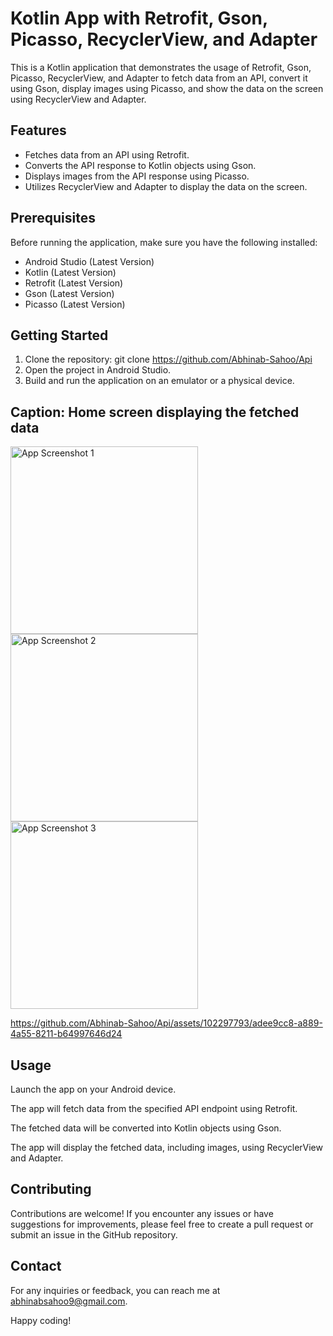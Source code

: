 # Kotlin App with Retrofit, Gson, Picasso, RecyclerView, and Adapter

This is a Kotlin application that demonstrates the usage of Retrofit, Gson, Picasso, RecyclerView, and Adapter to fetch data from an API, convert it using Gson, display images using Picasso, and show the data on the screen using RecyclerView and Adapter.

## Features
* Fetches data from an API using Retrofit.
* Converts the API response to Kotlin objects using Gson.
* Displays images from the API response using Picasso.
* Utilizes RecyclerView and Adapter to display the data on the screen.

## Prerequisites
Before running the application, make sure you have the following installed:
* Android Studio (Latest Version)
* Kotlin (Latest Version)
* Retrofit (Latest Version)
* Gson (Latest Version)
* Picasso (Latest Version)

## Getting Started
1. Clone the repository:
   git clone https://github.com/Abhinab-Sahoo/Api
2. Open the project in Android Studio.
3. Build and run the application on an emulator or a physical device.

## Caption: Home screen displaying the fetched data
<img src="https://github.com/Abhinab-Sahoo/Api/assets/102297793/dadb2177-6a38-4a2a-b59a-6ea07fa01012" alt="App Screenshot 1" width="300"/>

<img src="https://github.com/Abhinab-Sahoo/Api/assets/102297793/d4977838-44dc-4ee6-a451-c8ae919ccce5" alt="App Screenshot 2" width="300"/>

<img src="https://github.com/Abhinab-Sahoo/Api/assets/102297793/602981bd-6ff5-4b8c-8f56-2741a6425893" alt="App Screenshot 3" width="300"/>

https://github.com/Abhinab-Sahoo/Api/assets/102297793/adee9cc8-a889-4a55-8211-b64997646d24


## Usage
Launch the app on your Android device.

The app will fetch data from the specified API endpoint using Retrofit.

The fetched data will be converted into Kotlin objects using Gson.

The app will display the fetched data, including images, using RecyclerView and Adapter.

## Contributing
Contributions are welcome! If you encounter any issues or have suggestions for improvements,
please feel free to create a pull request or submit an issue in the GitHub repository.

## Contact
For any inquiries or feedback, you can reach me at abhinabsahoo9@gmail.com.

Happy coding!

